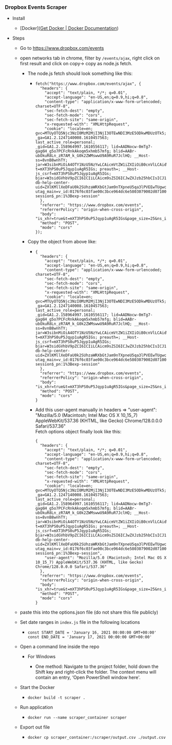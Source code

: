 ### Dropbox Events Scraper

* Install
  
  * [Docker]([Get Docker | Docker Documentation](https://docs.docker.com/get-docker/))

* Steps
  
  * Go to https://www.dropbox.com/events
  
  * open networks tab in chrome, filter by `/events/ajax`, right click on first result and click on copy-> copy as node.js fetch.
    
    * The node.js fetch should look something like this:
      
      * ```
        fetch("https://www.dropbox.com/events/ajax", {
          "headers": {
            "accept": "text/plain, */*; q=0.01",
            "accept-language": "en-US,en;q=0.9,hi;q=0.8",
            "content-type": "application/x-www-form-urlencoded; charset=UTF-8",
            "sec-fetch-dest": "empty",
            "sec-fetch-mode": "cors",
            "sec-fetch-site": "same-origin",
            "x-requested-with": "XMLHttpRequest",
            "cookie": "locale=en; gvc=MTUyOTQ5Njc3NzI0MzM2MjI3NjI3OTEwNDI3MzE5ODkwMDUzOTk5; _ga=GA1.2.1247140008.1610457563; last_active_role=personal; _gid=GA1.2.158964997.1610556117; lid=AADNocw-0mTg7-gag6H_g5o7PCFcRnkAkoqm5xhmb57mfg; blid=AABr-ubOkuR8Ln_zR7AM_k_G0k2ZWMswwU9A9RuR7JclHQ; __Host-ss=8vnB8wnhTY; jar=W3sibnMiOiA4OTY1NzU5NzYwLCAicmVtZW1iZXIiOiB0cnVlLCAidWlkIjogMzgyNjkyOTA0MCwgImgiOiAiIiwgImV4cGlyZXMiOiAxNzA1MTY0MTIwfV0%3D; t=mXT3hPS0uP5Jqyp1uAgR5IGs; preauth=; __Host-js_csrf=mXT3hPS0uP5Jqyp1uAgR5IGs; bjar=W3sidGVhbV9pZCI6ICIiLCAicm9sZSI6ICJwZXJzb25hbCIsICJ1aWQiOiAzODI2OTI5MDQwLCAic2Vzc19pZCI6IDI3MTE1NDM3MTYzODcyODI4MTU0MTk2OTAzNzA2NzYyMjQyMTc0NSwgImV4cGlyZXMiOiAxNzA1MTY0MTIwLCAidXNlcl9naWQiOiAiQUFxYW4zZU5ORzVqSndqX0FqNlZ6aDR6In1d; db-help-center-uid=ZXlKMllXeDFaU0k2SUhzaWRXbGtJam9nTXpneU5qa3lPVEEwTUgwc0lDSnphV2R1WVhSMWNtVWlPaUFpUVVGQlJrcFpaa2xZVFZoRU0xQldiREJNVUdGQldXTmplVkJxZDNsNFpWSm5UbDlZY21GamJGaGFMVlJLZHlKOQ%3D%3D; utag_main=v_id:0176f6c03fae00c3bce964dc6e5803079002d07100b7e$_sn:2$_se:3$_ss:0$_st:1610557921231$ses_id:1610556113157%3Bexp-session$_pn:1%3Bexp-session"
          },
          "referrer": "https://www.dropbox.com/events",
          "referrerPolicy": "origin-when-cross-origin",
          "body": "is_xhr=true&t=mXT3hPS0uP5Jqyp1uAgR5IGs&page_size=25&ns_ids=8965546032%2C8965759760&timestamp=1610559894&include_avatars=true",
          "method": "POST",
          "mode": "cors"
        });
        ```
    
    * Copy the object from above like:
      
      * ```
        {
          "headers": {
            "accept": "text/plain, */*; q=0.01",
            "accept-language": "en-US,en;q=0.9,hi;q=0.8",
            "content-type": "application/x-www-form-urlencoded; charset=UTF-8",
            "sec-fetch-dest": "empty",
            "sec-fetch-mode": "cors",
            "sec-fetch-site": "same-origin",
            "x-requested-with": "XMLHttpRequest",
            "cookie": "locale=en; gvc=MTUyOTQ5Njc3NzI0MzM2MjI3NjI3OTEwNDI3MzE5ODkwMDUzOTk5; _ga=GA1.2.1247140008.1610457563; last_active_role=personal; _gid=GA1.2.158964997.1610556117; lid=AADNocw-0mTg7-gag6H_g5o7PCFcRnkAkoqm5xhmb57mfg; blid=AABr-ubOkuR8Ln_zR7AM_k_G0k2ZWMswwU9A9RuR7JclHQ; __Host-ss=8vnB8wnhTY; jar=W3sibnMiOiA4OTY1NzU5NzYwLCAicmVtZW1iZXIiOiB0cnVlLCAidWlkIjogMzgyNjkyOTA0MCwgImgiOiAiIiwgImV4cGlyZXMiOiAxNzA1MTY0MTIwfV0%3D; t=mXT3hPS0uP5Jqyp1uAgR5IGs; preauth=; __Host-js_csrf=mXT3hPS0uP5Jqyp1uAgR5IGs; bjar=W3sidGVhbV9pZCI6ICIiLCAicm9sZSI6ICJwZXJzb25hbCIsICJ1aWQiOiAzODI2OTI5MDQwLCAic2Vzc19pZCI6IDI3MTE1NDM3MTYzODcyODI4MTU0MTk2OTAzNzA2NzYyMjQyMTc0NSwgImV4cGlyZXMiOiAxNzA1MTY0MTIwLCAidXNlcl9naWQiOiAiQUFxYW4zZU5ORzVqSndqX0FqNlZ6aDR6In1d; db-help-center-uid=ZXlKMllXeDFaU0k2SUhzaWRXbGtJam9nTXpneU5qa3lPVEEwTUgwc0lDSnphV2R1WVhSMWNtVWlPaUFpUVVGQlJrcFpaa2xZVFZoRU0xQldiREJNVUdGQldXTmplVkJxZDNsNFpWSm5UbDlZY21GamJGaGFMVlJLZHlKOQ%3D%3D; utag_main=v_id:0176f6c03fae00c3bce964dc6e5803079002d07100b7e$_sn:2$_se:3$_ss:0$_st:1610557921231$ses_id:1610556113157%3Bexp-session$_pn:1%3Bexp-session"
          },
          "referrer": "https://www.dropbox.com/events",
          "referrerPolicy": "origin-when-cross-origin",
          "body": "is_xhr=true&t=mXT3hPS0uP5Jqyp1uAgR5IGs&page_size=25&ns_ids=8965546032%2C8965759760&timestamp=1610559894&include_avatars=true",
          "method": "POST",
          "mode": "cors"
        }
        ```
      * Add this user-agent manually in headers => "user-agent": "Mozilla/5.0 (Macintosh; Intel Mac OS X 10_15_7) AppleWebKit/537.36 (KHTML, like Gecko) Chrome/128.0.0.0 Safari/537.36" <br>
        Fetch options object finally look like this:
        ```
        {
          "headers": {
            "accept": "text/plain, */*; q=0.01",
            "accept-language": "en-US,en;q=0.9,hi;q=0.8",
            "content-type": "application/x-www-form-urlencoded; charset=UTF-8",
            "sec-fetch-dest": "empty",
            "sec-fetch-mode": "cors",
            "sec-fetch-site": "same-origin",
            "x-requested-with": "XMLHttpRequest",
            "cookie": "locale=en; gvc=MTUyOTQ5Njc3NzI0MzM2MjI3NjI3OTEwNDI3MzE5ODkwMDUzOTk5; _ga=GA1.2.1247140008.1610457563; last_active_role=personal; _gid=GA1.2.158964997.1610556117; lid=AADNocw-0mTg7-gag6H_g5o7PCFcRnkAkoqm5xhmb57mfg; blid=AABr-ubOkuR8Ln_zR7AM_k_G0k2ZWMswwU9A9RuR7JclHQ; __Host-ss=8vnB8wnhTY; jar=W3sibnMiOiA4OTY1NzU5NzYwLCAicmVtZW1iZXIiOiB0cnVlLCAidWlkIjogMzgyNjkyOTA0MCwgImgiOiAiIiwgImV4cGlyZXMiOiAxNzA1MTY0MTIwfV0%3D; t=mXT3hPS0uP5Jqyp1uAgR5IGs; preauth=; __Host-js_csrf=mXT3hPS0uP5Jqyp1uAgR5IGs; bjar=W3sidGVhbV9pZCI6ICIiLCAicm9sZSI6ICJwZXJzb25hbCIsICJ1aWQiOiAzODI2OTI5MDQwLCAic2Vzc19pZCI6IDI3MTE1NDM3MTYzODcyODI4MTU0MTk2OTAzNzA2NzYyMjQyMTc0NSwgImV4cGlyZXMiOiAxNzA1MTY0MTIwLCAidXNlcl9naWQiOiAiQUFxYW4zZU5ORzVqSndqX0FqNlZ6aDR6In1d; db-help-center-uid=ZXlKMllXeDFaU0k2SUhzaWRXbGtJam9nTXpneU5qa3lPVEEwTUgwc0lDSnphV2R1WVhSMWNtVWlPaUFpUVVGQlJrcFpaa2xZVFZoRU0xQldiREJNVUdGQldXTmplVkJxZDNsNFpWSm5UbDlZY21GamJGaGFMVlJLZHlKOQ%3D%3D; utag_main=v_id:0176f6c03fae00c3bce964dc6e5803079002d07100b7e$_sn:2$_se:3$_ss:0$_st:1610557921231$ses_id:1610556113157%3Bexp-session$_pn:1%3Bexp-session",
            "user-agent": "Mozilla/5.0 (Macintosh; Intel Mac OS X 10_15_7) AppleWebKit/537.36 (KHTML, like Gecko) Chrome/128.0.0.0 Safari/537.36"
          },
          "referrer": "https://www.dropbox.com/events",
          "referrerPolicy": "origin-when-cross-origin",
          "body": "is_xhr=true&t=mXT3hPS0uP5Jqyp1uAgR5IGs&page_size=25&ns_ids=8965546032%2C8965759760&timestamp=1610559894&include_avatars=true",
          "method": "POST",
          "mode": "cors"
        }
        ```
        
  * paste this into the options.json file (do not share this file publicly)
  
  * Set date ranges in `index.js` file in the following locations
    
    * ```
      const START_DATE = 'January 16, 2021 00:00:00 GMT+00:00'
      const END_DATE = 'January 17, 2021 00:00:00 GMT+00:00'
      ```
  
  * Open a command line inside the repo
    
    * For Windows
      
      - One method: Navigate to the project folder, hold down the Shift key and right-click the folder. The context menu will contain an entry, ‘Open PowerShell window here'.
  - Start the Docker
    
    - `docker build -t scraper .`
  
  - Run application
    
    - `docker run --name scraper_container scraper`
  
  - Export out file
    
    - `docker cp scraper_container:/scraper/output.csv ./output.csv`
